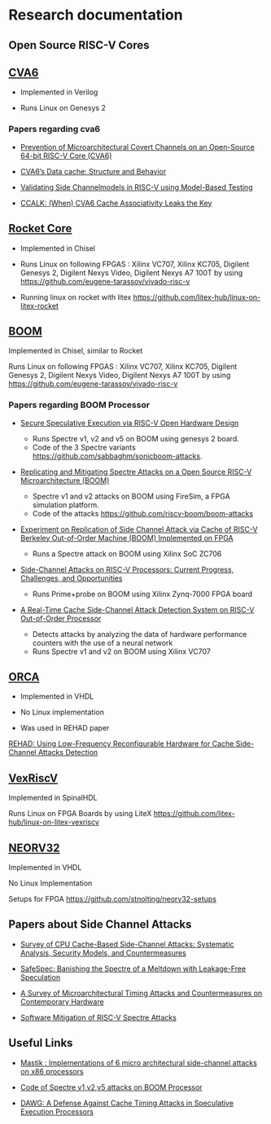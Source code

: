 # Research documentation

## Open Source RISC-V Cores

## [CVA6](https://github.com/openhwgroup/cva6)
- Implemented in Verilog

- Runs Linux on Genesys 2

### Papers regarding cva6
- [Prevention of Microarchitectural Covert Channels on an Open-Source 64-bit RISC-V Core (CVA6)](https://carrv.github.io/2020/papers/CARRV2020_paper_10_Wistoff.pdf)

- [CVA6’s Data cache: Structure and Behavior](https://arxiv.org/ftp/arxiv/papers/2202/2202.03749.pdf)

- [Validating Side Channelmodels in RISC-V using Model-Based Testing](https://www.diva-portal.org/smash/get/diva2:1615024/FULLTEXT01.pdf)

- [CCALK: (When) CVA6 Cache Associativity Leaks the Key](https://www.google.com/url?sa=t&rct=j&q=&esrc=s&source=web&cd=&ved=2ahUKEwjnwrqWssT8AhX2xwIHHcxOB0AQFnoECBQQAQ&url=https%3A%2F%2Fwww.mdpi.com%2F2079-9268%2F13%2F1%2F1%2Fpdf&usg=AOvVaw1c-uU25uKxvCuJ4r-4sqtk)

## [Rocket Core](https://github.com/chipsalliance/rocket-chip)

- Implemented in Chisel

- Runs Linux on following FPGAS : Xilinx VC707, Xilinx KC705, Digilent Genesys 2, Digilent Nexys Video, Digilent Nexys A7 100T by using https://github.com/eugene-tarassov/vivado-risc-v 

- Running linux on rocket with litex https://github.com/litex-hub/linux-on-litex-rocket

## [BOOM](https://github.com/riscv-boom/riscv-boom)

Implemented in Chisel, similar to Rocket

Runs Linux on following FPGAS : Xilinx VC707, Xilinx KC705, Digilent Genesys 2, Digilent Nexys Video, Digilent Nexys A7 100T by using https://github.com/eugene-tarassov/vivado-risc-v 

### Papers regarding BOOM Processor
- [Secure Speculative Execution via RISC-V Open Hardware Design](https://carrv.github.io/2021/papers/CARRV2021_paper_22_Sabbagh.pdf) 
  - Runs Spectre v1, v2 and v5 on BOOM using genesys 2 board.
  - Code of the 3 Spectre variants https://github.com/sabbaghm/sonicboom-attacks.
  
- [Replicating and Mitigating Spectre Attacks on a Open Source RISC-V Microarchitecture (BOOM)](https://carrv.github.io/2019/papers/carrv2019_paper_5.pdf)
  - Spectre v1 and v2 attacks on BOOM using FireSim, a FPGA simulation platform.
  - Code of the attacks https://github.com/riscv-boom/boom-attacks
  
- [Experiment on Replication of Side Channel Attack via Cache of RISC-V Berkeley Out-of-Order Machine (BOOM) Implemented on FPGA](https://carrv.github.io/2020/papers/CARRV2020_paper_2_Le.pdf)
  - Runs a Spectre attack on BOOM using Xilinx SoC ZC706 
  
- [Side-Channel Attacks on RISC-V Processors: Current Progress, Challenges, and Opportunities](https://arxiv.org/pdf/2106.08877.pdf)
  - Runs Prime+probe on BOOM using Xilinx Zynq-7000 FPGA board
  
- [A Real-Time Cache Side-Channel Attack Detection System on RISC-V Out-of-Order Processor](https://ieeexplore.ieee.org/stamp/stamp.jsp?arnumber=9645559)
  - Detects attacks by analyzing the data of hardware performance counters with the use of a neural network
  - Runs Spectre v1 and v2 on BOOM using Xilinx VC707
  
## [ORCA](https://github.com/riscveval/orca-1)

- Implemented in VHDL

- No Linux implementation

- Was used in REHAD paper

[REHAD: Using Low-Frequency Reconfigurable Hardware for Cache Side-Channel Attacks Detection](https://hal.laas.fr/hal-02949624/document)

## [VexRiscV](https://github.com/SpinalHDL/VexRiscv)

Implemented in SpinalHDL

Runs Linux on FPGA Boards by using LiteX  https://github.com/litex-hub/linux-on-litex-vexriscv

## [NEORV32](https://github.com/stnolting/neorv32)

Implemented in VHDL

No Linux Implementation

Setups for FPGA https://github.com/stnolting/neorv32-setups


## Papers about Side Channel Attacks

- [Survey of CPU Cache-Based Side-Channel Attacks: Systematic Analysis, Security Models, and Countermeasures](https://downloads.hindawi.com/journals/scn/2021/5559552.pdf)

- [SafeSpec: Banishing the Spectre of a Meltdown with Leakage-Free Speculation](https://arxiv.org/pdf/1806.05179.pdf)

- [A Survey of Microarchitectural Timing Attacks and Countermeasures on Contemporary Hardware](https://eprint.iacr.org/2016/613.pdf)

- [Software Mitigation of RISC-V Spectre Attacks](https://arxiv.org/pdf/2206.04507v1.pdf (Using BOOM))

## Useful Links

- [Mastik : Implementations of 6 micro architectural side-channel attacks on x86 processors](https://github.com/0xADE1A1DE/Mastik)

- [Code of Spectre v1,v2,v5 attacks on BOOM Processor](https://github.com/sabbaghm/sonicboom-attacks)

- [DAWG: A Defense Against Cache Timing Attacks in Speculative Execution Processors](https://groups.csail.mit.edu/commit/papers/2018/kiriansky-micro18-dawg.pdf)
